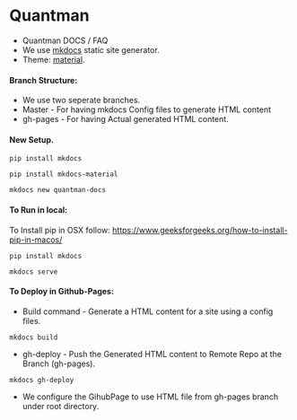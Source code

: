 # Quantman

- Quantman DOCS / FAQ 
- We use [mkdocs](https://www.mkdocs.org/) static site generator.
- Theme: [material](https://github.com/squidfunk/mkdocs-material).


#### Branch Structure:

- We use two seperate branches.
- Master - For having mkdocs Config files to generate HTML content
- gh-pages - For having Actual generated HTML content.


#### New Setup.

```
pip install mkdocs

pip install mkdocs-material

mkdocs new quantman-docs
```

#### To Run in local:

To Install pip in OSX follow: https://www.geeksforgeeks.org/how-to-install-pip-in-macos/
```
pip install mkdocs

mkdocs serve
```

#### To Deploy in Github-Pages:

- Build command - Generate a HTML content for a site using a config files.

```
mkdocs build
```

- gh-deploy - Push the Generated HTML content to Remote Repo at the Branch (gh-pages).

```
mkdocs gh-deploy
```

- We configure the GihubPage to use HTML file from gh-pages branch under root directory.
